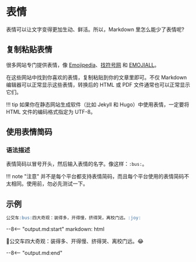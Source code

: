 # 表情

表情可以让文字变得更加生动、鲜活。所以，Markdown 里怎么能少了表情呢?

## 复制粘贴表情

很多网站专门提供表情，像 [Emojipedia]、[找符号网] 和 [EMOJIALL]。

在这些网站中找到你喜欢的表情，复制粘贴到你的文章里即可。不仅 Markdown 编辑器可以正常显示这些表情，转换后的 HTML 或 PDF 文件通常也可以正常显示它们。

!!! tip
    如果你在静态网站生成软件（比如 Jekyll 和 Hugo）中使用表情，一定要将 HTML 文件的编码格式指定为 UTF-8。

[Emojipedia]: https://emojipedia.org/ "Emojipedia网站"
[找符号网]: https://www.zfuhao.com/ "找符号网"
[EMOJIALL]: https://www.emojiall.com/zh-hans "EmojiAll中文网站"

## 使用表情简码

### 语法描述

表情简码以冒号开头，然后输入表情的名字。像这样：`:bus:`。

!!! note "注意"
    并不是每个平台都支持表情简码，而且每个平台使用的表情简码不太相同。使用前，勿必先测试一下。

## 示例

```markdown
公交车:bus:四大奇观：装得多，开得慢，挤得哭，离校门远。:joy:
```

--8<-- "output.md:start"
    markdown: html
<p>🚌公交车四大奇观：装得多、开得慢、挤得哭、离校门远。😂</p>
--8<-- "output.md:end"

